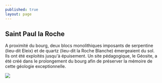 ```yaml
---
published: true
layout: page
---
```

## Saint Paul la Roche

A proximité du bourg, deux blocs monolithiques imposants de serpentine (lieu-dit Eleix) et de quartz (lieu-dit la Roche Blanche) émergeaient du sol. Ils ont été exploités jusqu'à épuisement. Un site pédagogique, le Géosite, a été créé dans le prolongement du bourg afin de préserver la mémoire de cette géologie exceptionnelle.

![]({{site.baseurl}}/data/images/3/histoire/03_HISTOIRE_POPCP12.jpg)
